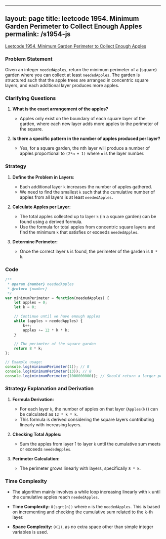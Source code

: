 
---
layout: page
title: leetcode 1954. Minimum Garden Perimeter to Collect Enough Apples
permalink: /s1954-js
---
[Leetcode 1954. Minimum Garden Perimeter to Collect Enough Apples](https://algoadvance.github.io/algoadvance/l1954)
### Problem Statement

Given an integer `neededApples`, return the minimum perimeter of a (square) garden where you can collect at least `neededApples`. The garden is structured such that the apple trees are arranged in concentric square layers, and each additional layer produces more apples.

### Clarifying Questions

1. **What is the exact arrangement of the apples?**
   - Apples only exist on the boundary of each square layer of the garden, where each new layer adds more apples to the perimeter of the square.

2. **Is there a specific pattern in the number of apples produced per layer?**
   - Yes, for a square garden, the nth layer will produce a number of apples proportional to `(2*n + 1)` where `n` is the layer number.

### Strategy

1. **Define the Problem in Layers:**
   - Each additional layer `k` increases the number of apples gathered.
   - We need to find the smallest `k` such that the cumulative number of apples from all layers is at least `neededApples`.

2. **Calculate Apples per Layer:**
   - The total apples collected up to layer `k` (in a square garden) can be found using a derived formula.
   - Use the formula for total apples from concentric square layers and find the minimum `k` that satisfies or exceeds `neededApples`.

3. **Determine Perimeter:**
   - Once the correct layer `k` is found, the perimeter of the garden is `8 * k`.

### Code

```javascript
/**
 * @param {number} neededApples
 * @return {number}
 */
var minimumPerimeter = function(neededApples) {
    let apples = 0;
    let k = 0;
    
    // Continue until we have enough apples
    while (apples < neededApples) {
        k++;
        apples += 12 * k * k;
    }
    
    // The perimeter of the square garden
    return 8 * k;
};

// Example usage:
console.log(minimumPerimeter(1)); // 8
console.log(minimumPerimeter(13)); // 8
console.log(minimumPerimeter(1000000000)); // Should return a larger perimeter value
```

### Strategy Explanation and Derivation

1. **Formula Derivation:**
   - For each layer `k`, the number of apples on that layer (`Apples(k)`) can be calculated as `12 * k * k`.
   - This formula is derived considering the square layers contributing linearly with increasing layers.

2. **Checking Total Apples:**
   - Sum the apples from layer 1 to layer `k` until the cumulative sum meets or exceeds `neededApples`.

3. **Perimeter Calculation:**
   - The perimeter grows linearly with layers, specifically `8 * k`.

### Time Complexity

- The algorithm mainly involves a while loop increasing linearly with `k` until the cumulative apples reach `neededApples`.
- **Time Complexity:** `O(sqrt(n))` where `n` is the `neededApples`. This is based on incrementing and checking the cumulative sum related to the k-th layer.

- **Space Complexity:** `O(1)`, as no extra space other than simple integer variables is used.